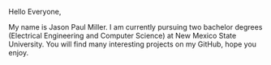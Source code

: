 Hello Everyone, 

My name is Jason Paul Miller. I am currently pursuing two bachelor degrees (Electrical Engineering and Computer Science) at New Mexico State University. 
You will find many interesting projects on my GitHub, hope you enjoy.
